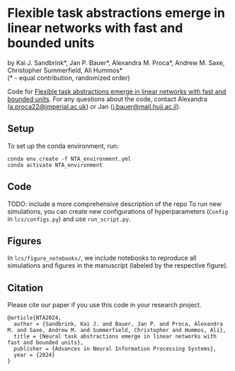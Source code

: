 # Flexible task abstractions emerge in linear networks with fast and bounded units
by Kai J. Sandbrink*, Jan P. Bauer*, Alexandra M. Proca*, Andrew M. Saxe, Christopher Summerfield, Ali Hummos*<br/>
(* - equal contribution, randomized order)

Code for [Flexible task abstractions emerge in linear networks with fast and bounded units](https://openreview.net/forum?id=AbTpJl7vN6). For any questions about the code, contact Alexandra (a.proca22@imperial.ac.uk) or Jan (j.bauer@mail.huji.ac.il).

## Setup
To set up the conda environment, run:
```
conda env create -f NTA_environment.yml
conda activate NTA_environment
```

## Code
TODO: include a more comprehensive description of the repo
To run new simulations, you can create new configurations of hyperparameters (```Config``` in ```lcs/configs.py```) and use ```run_script.py```.

## Figures
In ```lcs/figure_notebooks/```, we include notebooks to reproduce all simulations and figures in the manuscript (labeled by the respective figure).

## Citation
Please cite our paper if you use this code in your research project.

```
@article{NTA2024,
  author = {Sandbrink, Kai J. and Bauer, Jan P. and Proca, Alexandra M. and Saxe, Andrew M. and Summerfield, Christopher and Hummos, Ali},
  title = {Neural task abstractions emerge in linear networks with fast and bounded units},
  publisher = {Advances in Neural Information Processing Systems},
  year = {2024}
}
```

